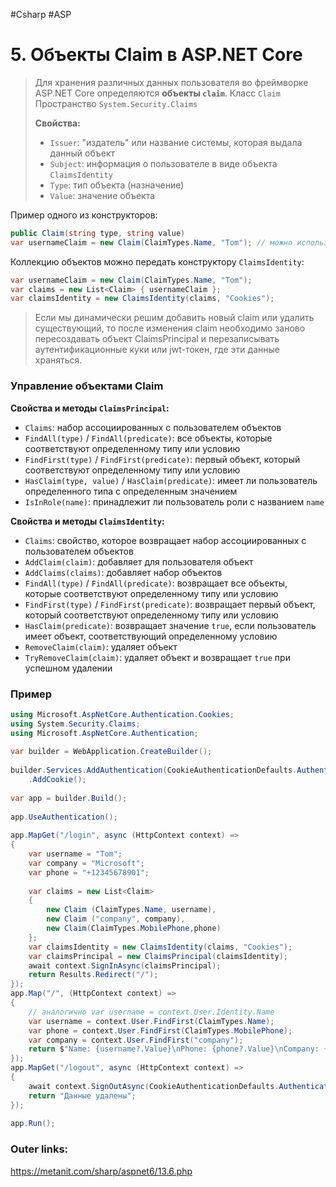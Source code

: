 #Csharp #ASP

# 5. Объекты Claim в ASP.NET Core

> Для хранения различных данных пользователя во фреймворке ASP.NET Core определяются **объекты `claim`**.
> Класс `Claim`
> Пространство `System.Security.Claims`
> 
> **Свойства:**
> - `Issuer`: "издатель" или название системы, которая выдала данный объект
> - `Subject`: информация о пользователе в виде объекта `ClaimsIdentity`
> - `Type`: тип объекта (назначение)
> - `Value`: значение объекта

Пример одного из конструкторов:
```csharp
public Claim(string type, string value)
var usernameClaim = new Claim(ClaimTypes.Name, "Tom"); // можно использовать встроенные константы, типа `ClaimTypes.Name`, которая имеет значение "http://schemas.xmlsoap.org/ws/2005/05/identity/claims/name" и которая обычно применяется для установки имени пользователя (то, что потом мы сможем получить через свойство HttpContext.User.Identity.Name
```

Коллекцию объектов можно передать конструктору `ClaimsIdentity`:
```csharp
var usernameClaim = new Claim(ClaimTypes.Name, "Tom");
var claims = new List<Claim> { usernameClaim };
var claimsIdentity = new ClaimsIdentity(claims, "Cookies");
```

> Если мы динамически решим добавить новый claim или удалить существующий, то после изменения claim необходимо заново пересоздавать объект ClaimsPrincipal и перезаписывать аутентификационные куки или jwt-токен, где эти данные храняться.

### Управление объектами Claim

**Cвойства и методы `ClaimsPrincipal`:**
- `Claims`: набор ассоциированных с пользователем объектов
- `FindAll(type)` / `FindAll(predicate)`:  все объекты, которые соответствуют определенному типу или условию
- `FindFirst(type)` / `FindFirst(predicate)`: первый объект, который соответствуют определенному типу или условию
- `HasClaim(type, value)` / `HasClaim(predicate)`: имеет ли пользователь определенного типа с определенным значением
- `IsInRole(name)`: принадлежит ли пользователь роли с названием `name`

**Свойства и методы `ClaimsIdentity`:**
- `Claims`: свойство, которое возвращает набор ассоциированных с пользователем объектов
- `AddClaim(claim)`: добавляет для пользователя объект
- `AddClaims(claims)`: добавляет набор объектов
- `FindAll(type)` / `FindAll(predicate)`: возвращает все объекты, которые соответствуют определенному типу или условию
- `FindFirst(type)` / `FindFirst(predicate)`: возвращает первый объект, который соответствуют определенному типу или условию
- `HasClaim(predicate)`: возвращает значение `true`, если пользователь имеет объект, соответствующий определенному условию
- `RemoveClaim(claim)`: удаляет объект
- `TryRemoveClaim(claim)`: удаляет объект и возвращает `true` при успешном удалении

### Пример

```csharp
using Microsoft.AspNetCore.Authentication.Cookies;
using System.Security.Claims;
using Microsoft.AspNetCore.Authentication;
 
var builder = WebApplication.CreateBuilder();
 
builder.Services.AddAuthentication(CookieAuthenticationDefaults.AuthenticationScheme)
    .AddCookie();
 
var app = builder.Build();
 
app.UseAuthentication();
 
app.MapGet("/login", async (HttpContext context) =>
{
    var username = "Tom";
    var company = "Microsoft";
    var phone = "+12345678901";
 
    var claims = new List<Claim> 
    { 
        new Claim (ClaimTypes.Name, username),
        new Claim ("company", company),
        new Claim(ClaimTypes.MobilePhone,phone)
    };
    var claimsIdentity = new ClaimsIdentity(claims, "Cookies");
    var claimsPrincipal = new ClaimsPrincipal(claimsIdentity);
    await context.SignInAsync(claimsPrincipal);
    return Results.Redirect("/");
});
app.Map("/", (HttpContext context) =>
{
    // аналогично var username = context.User.Identity.Name
    var username = context.User.FindFirst(ClaimTypes.Name);
    var phone = context.User.FindFirst(ClaimTypes.MobilePhone);
    var company = context.User.FindFirst("company");
    return $"Name: {username?.Value}\nPhone: {phone?.Value}\nCompany: {company?.Value}";
});
app.MapGet("/logout", async (HttpContext context) =>
{
    await context.SignOutAsync(CookieAuthenticationDefaults.AuthenticationScheme);
    return "Данные удалены";
});
 
app.Run();
```

### Outer links:
https://metanit.com/sharp/aspnet6/13.6.php